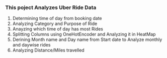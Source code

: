 ### This poject Analyzes Uber Ride Data

1. Determining time of day from booking date
2. Analyzing Category and Purpose of Ride
3. Anayzing which time of day has most Rides
4. Splitting Columns using OneHotEncoder and Analyzing it in HeatMap
5. Derining Month name and Day name from Start date to Analyze monthly and daywise rides
6. Analyzing Distance/Miles travelled
   

